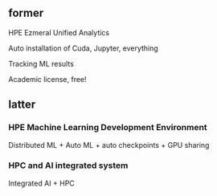 <!-- META
{"title":"JSAI 2024 HPE","link":"Temp","media":"academic","tags":["editing","environment"],"short":{"en":"Integrated environment software for ML","ja":"機械学習のスーパー環境構築ソフトウェア"},"importance":3,"hasPage":true,"createdAt":1716867669.43,"updatedAt":1716867669.43}
META -->

## former
HPE Ezmeral Unified Analytics

Auto installation of Cuda, Jupyter, everything

Tracking ML results

Academic license, free!

## latter

### HPE Machine Learning Development Environment

Distributed ML + Auto ML + auto checkpoints + GPU sharing


### HPC and AI integrated system

Integrated AI + HPC

